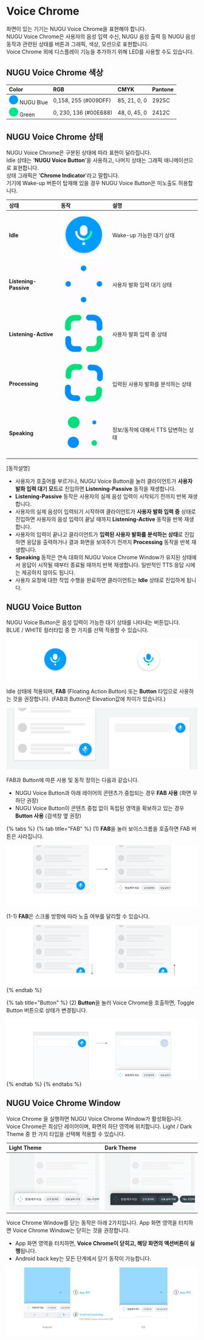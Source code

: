 # Voice Chrome

화면이 있는 기기는 NUGU Voice Chrome을 표현해야 합니다.  
NUGU Voice Chrome은 사용자의 음성 입력 수신, NUGU 음성 출력 등 NUGU 음성 동작과 관련된 상태를 버튼과 그래픽, 색상, 모션으로 표현합니다.  
Voice Chrome 외에 디스플레이 기능을 추가하기 위해 LED를 사용할 수도 있습니다.

## **NUGU Voice Chrome 색상**

| Color | RGB | CMYK | Pantone |
| :--- | :--- | :--- | :--- |
| ![](../../.gitbook/assets/assets_color_nugublue__1.png) NUGU Blue | 0,158, 255 \(\#009DFF\) | 85, 21, 0, 0 | 2925C |
| ![](../../.gitbook/assets/assets_color_green.png) Green | 0, 230, 136 \(\#00E688\) | 48, 0, 45, 0 | 2412C |

## **NUGU Voice Chrome 상태**

NUGU Voice Chrome은 구분된 상태에 따라 표현이 달라집니다.  
Idle 상태는 '**NUGU Voice Button**'을 사용하고, 나머지 상태는 그래픽 애니메이션으로 표현합니다.  
상태 그래픽은 '**Chrome Indicator**'라고 말합니다.  
기기에 Wake-up 버튼이 탑재해 있을 경우 NUGU Voice Button은 미노출도 허용합니다.

| **상태** | **동작** | **설명** |
| :--- | :--- | :--- |
| **Idle** | ![](../../.gitbook/assets/assets_00-idle.png) | Wake-up 가능한 대기 상태 |
| **Listening-Passive** | ![](../../.gitbook/assets/assets_01-listening_passive.gif) | 사용자 발화 입력 대기 상태 |
| **Listening-Active** | ![](../../.gitbook/assets/assets_02-listening_active.gif) | 사용자 발화 입력 중 상태 |
| **Processing** | ![](../../.gitbook/assets/assets_03-processing.gif) | 입력된 사용자 발화를 분석하는 상태 |
| **Speaking** | ![](../../.gitbook/assets/assets_04-speaking.gif) | 정보/동작에 대해서 TTS 답변하는 상태 |

\[동작설명\]

* 사용자가 호출어를 부르거나, NUGU Voice Button을 눌러 클라이언트가 **사용자 발화 입력 대기 모드**로 진입하면 **Listening-Passive** 동작을 재생합니다.  
* **Listening-Passive** 동작은 사용자의 실제 음성 입력이 시작되기 전까지 반복 재생합니다.
* 사용자의 실제 음성이 입력되기 시작하여 클라이언트가 **사용자 발화 입력 중** 상태로 진입하면 사용자의 음성 입력이 끝날 때까지 **Listening-Active** 동작을 반복 재생합니다.
* 사용자의 입력이 끝나고 클라이언트가 **입력된 사용자 발화를 분석하는 상태**로 진입하면 응답을 출력하거나 결과 화면을 보여주기 전까지 **Processing** 동작을 반복 재생합니다.
* **Speaking** 동작은 연속 대화의 NUGU Voice Chrome Window가 유지된 상태에서 응답이 시작될 때부터 종료될 때까지 반복 재생합니다. 일반적인 TTS 응답 시에는 제공하지 않아도 됩니다.  
* 사용자 요청에 대한 작업 수행을 완료하면 클라이언트는 **Idle** 상태로 진입하게 됩니다.

## **NUGU Voice Button**

NUGU Voice Button은 음성 입력이 가능한 대기 상태를 나타내는 버튼입니다.  
BLUE / WHITE 컬러타입 중 한 가지를 선택 적용할 수 있습니다.

![\(&#xC88C;\) BLUE / \(&#xC6B0;\) WHITE](../../.gitbook/assets/assets_nugu-voice-button_type__1.png)

Idle 상태에 적용되며, **FAB** \(Floating Action Button\) 또는 **Button** 타입으로 사용하는 것을 권장합니다. \(FAB과 Button은 Elevation값에 차이가 있습니다.\)

![\(1\) FAB / \(2\) Button](../../.gitbook/assets/assets_nugu-voice-button.png)

FAB과 Button에 따른 사용 및 동작 정의는 다음과 같습니다.

* NUGU Voice Button과 아래 레이어의 콘텐츠가 중첩되는 경우 **FAB 사용** \(화면 우하단 권장\)    
* NUGU Voice Button이 콘텐츠 중첩 없이 독립된 영역을 확보하고 있는 경우 **Button 사용** \(검색창 옆  권장\) 

{% tabs %}
{% tab title="FAB" %}
\(1\) **FAB**을 눌러 보이스크롬을 호출하면 FAB 버튼은 사라집니다.

![](../../.gitbook/assets/assets_fab_1__3.png)

\(1-1\) **FAB**은 스크롤 방향에 따라 노출 여부를 달리할 수 있습니다.

![\(&#xC88C;\) Scroll down / \(&#xC6B0;\) Scroll up \(&#xC138;&#xB85C; &#xC2A4;&#xD06C;&#xB864;&#xC774; &#xC788;&#xB294; &#xB514;&#xBC14;&#xC774;&#xC2A4;&#xC5D0; &#xC801;&#xC6A9; &#xAC00;&#xB2A5;\)](../../.gitbook/assets/assets_fab_2__2.png)
{% endtab %}

{% tab title="Button" %}
\(2\) **Button**을 눌러 Voice Chrome을 호출하면, Toggle Button 버튼으로 상태가 변경됩니다.

![Toggle Button&#xC740; &#xD22C;&#xBA85;&#xB3C4;&#xAC00; &#xC801;&#xC6A9;&#xB41C; Container&#xC5D0; &#xB3C4;&#xD2B8; &#xC560;&#xB2C8;&#xBA54;&#xC774;&#xC158;&#xC774; &#xC801;&#xC6A9;&#xB429;&#xB2C8;&#xB2E4;.](../../.gitbook/assets/assets_button_1.png)
{% endtab %}
{% endtabs %}

## **NUGU Voice Chrome Window**

Voice Chrome 을 실행하면 NUGU Voice Chrome Window가 활성화됩니다. Voice Chrome은 최상단 레이어이며, 화면의 하단 영역에 위치합니다. Light / Dark Theme 중 한 가지 타입을 선택해 적용할 수 있습니다.

| Light Theme | Dark Theme |
| :--- | :--- |
| ![](../../.gitbook/assets/assets_voicechrome_light__1.png) | ![](../../.gitbook/assets/assets_voicechrome_dark.png) |

Voice Chrome Window를 닫는 동작은 아래 2가지입니다. App 화면 영역을 터치하면 Voice Chrome Window는 닫히는 것을 권장합니다.

* App 화면 영역을 터치하면, **Voice Chrome이 닫히고, 해당 화면의 액션버튼이 실행**됩니다. 
* Android back key는 모든 단계에서 닫기 동작이 가능합니다.

![\(1\) App &#xD654;&#xBA74; &#xB2EB;&#xAE30;&#xB294; Listening-Passive/Listening-Active &#xB2E8;&#xACC4;&#xC5D0;&#xC11C; &#xC791;&#xB3D9;&#xB429;&#xB2C8;&#xB2E4;. \(Processing&#xC740; &#xB2EB;&#xAE30; &#xB3D9;&#xC791; &#xD558;&#xC9C0; &#xC54A;&#xC74C;\) ](../../.gitbook/assets/assets_close__1.png)

